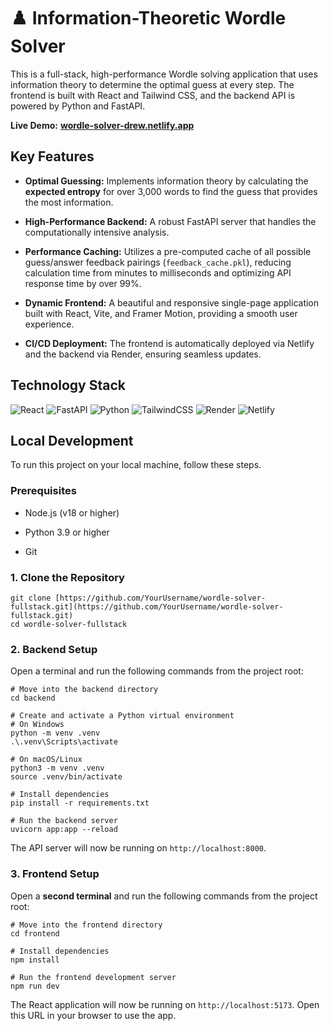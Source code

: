 # ♟️ Information-Theoretic Wordle Solver

This is a full-stack, high-performance Wordle solving application that uses information theory to determine the optimal guess at every step. The frontend is built with React and Tailwind CSS, and the backend API is powered by Python and FastAPI.

**Live Demo:** [**wordle-solver-drew.netlify.app**](https://wordle-solver-drew.netlify.app/)

## Key Features

* **Optimal Guessing:** Implements information theory by calculating the **expected entropy** for over 3,000 words to find the guess that provides the most information.

* **High-Performance Backend:** A robust FastAPI server that handles the computationally intensive analysis.

* **Performance Caching:** Utilizes a pre-computed cache of all possible guess/answer feedback pairings (`feedback_cache.pkl`), reducing calculation time from minutes to milliseconds and optimizing API response time by over 99%.

* **Dynamic Frontend:** A beautiful and responsive single-page application built with React, Vite, and Framer Motion, providing a smooth user experience.

* **CI/CD Deployment:** The frontend is automatically deployed via Netlify and the backend via Render, ensuring seamless updates.

## Technology Stack

![React](https://img.shields.io/badge/react-%2320232a.svg?style=for-the-badge&logo=react&logoColor=%2361DAFB)
![FastAPI](https://img.shields.io/badge/FastAPI-005571?style=for-the-badge&logo=fastapi)
![Python](https://img.shields.io/badge/python-3670A0?style=for-the-badge&logo=python&logoColor=ffdd54)
![TailwindCSS](https://img.shields.io/badge/tailwindcss-%2338B2AC.svg?style=for-the-badge&logo=tailwind-css&logoColor=white)
![Render](https://img.shields.io/badge/Render-%46E3B7.svg?style=for-the-badge&logo=render&logoColor=white)
![Netlify](https://img.shields.io/badge/netlify-%23000000.svg?style=for-the-badge&logo=netlify&logoColor=#00C7B7)


## Local Development

To run this project on your local machine, follow these steps.

### Prerequisites

* Node.js (v18 or higher)

* Python 3.9 or higher

* Git

### 1. Clone the Repository

```
git clone [https://github.com/YourUsername/wordle-solver-fullstack.git](https://github.com/YourUsername/wordle-solver-fullstack.git)
cd wordle-solver-fullstack

```

### 2. Backend Setup

Open a terminal and run the following commands from the project root:

```
# Move into the backend directory
cd backend

# Create and activate a Python virtual environment
# On Windows
python -m venv .venv
.\.venv\Scripts\activate

# On macOS/Linux
python3 -m venv .venv
source .venv/bin/activate

# Install dependencies
pip install -r requirements.txt

# Run the backend server
uvicorn app:app --reload

```

The API server will now be running on `http://localhost:8000`.

### 3. Frontend Setup

Open a **second terminal** and run the following commands from the project root:

```
# Move into the frontend directory
cd frontend

# Install dependencies
npm install

# Run the frontend development server
npm run dev

```

The React application will now be running on `http://localhost:5173`. Open this URL in your browser to use the app.